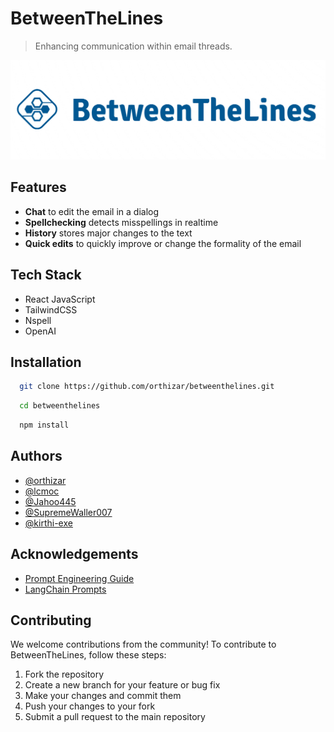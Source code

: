 # BetweenTheLines

> Enhancing communication within email threads.

![Logo](docs/assets/logo_full.png)

## Features

- **Chat** to edit the email in a dialog
- **Spellchecking** detects misspellings in realtime
- **History** stores major changes to the text
- **Quick edits** to quickly improve or change the formality of the email

## Tech Stack

- React JavaScript
- TailwindCSS
- Nspell
- OpenAI

## Installation

```bash
  git clone https://github.com/orthizar/betweenthelines.git
```

```bash
  cd betweenthelines
```

```bash
  npm install
```

## Authors

- [@orthizar](https://github.com/orthizar)
- [@lcmoc](https://github.com/lcmoc)
- [@Jahoo445](https://github.com/Jahoo445)
- [@SupremeWaller007](https://github.com/SupremeWaller007)
- [@kirthi-exe](https://github.com/kirthi-exe)

## Acknowledgements

- [Prompt Engineering Guide](https://learnprompting.org/)
- [LangChain Prompts](https://python.langchain.com/docs/modules/agents/how_to/custom_llm_agent)

## Contributing

We welcome contributions from the community! To contribute to BetweenTheLines, follow these steps:

1. Fork the repository
2. Create a new branch for your feature or bug fix
3. Make your changes and commit them
4. Push your changes to your fork
5. Submit a pull request to the main repository
